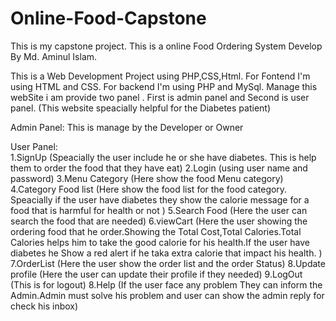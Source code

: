 # Online-Food-Capstone
This is my capstone project.
This is a online Food Ordering System Develop By Md. Aminul Islam.

This is a Web Development Project using PHP,CSS,Html.
For Fontend I'm using HTML and CSS. For backend I'm using PHP and MySql.
Manage this webSite i am provide two panel . First is admin panel and Second is user panel.
(This website speacially helpful for the Diabetes patient)

Admin Panel: This is manage by the Developer or Owner

User Panel:    
        1.SignUp               (Speacially the user include he or she have diabetes. This is help them to order the food that they have eat)
        2.Login                (using user name and password)
        3.Menu Category        (Here show the food Menu category)
        4.Category Food list   (Here show the food list for the food category. Speacially if the user have diabetes they show the calorie message for a food that is harmful for health or not  )
        5.Search Food          (Here the user can search the food that are needed)
        6.viewCart             (Here the user showing the ordering food that he order.Showing the Total Cost,Total Calories.Total Calories helps him to take the good calorie for his health.If the user have 
                               diabetes he Show a red alert if he taka extra calorie that impact his health. )
        7.OrderList            (Here the user show the order list and the order Status)
        8.Update profile       (Here the user can update their profile if they needed)
        9.LogOut               (This is for logout)
        8.Help                 (If the user face any problem They can inform the Admin.Admin must solve his problem and user can show the admin reply for check his inbox)

